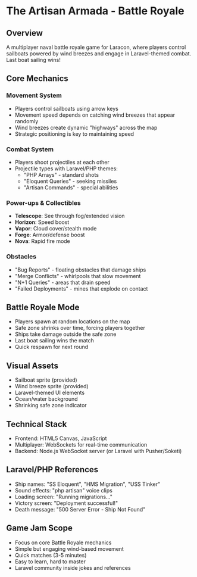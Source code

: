 # The Artisan Armada - Battle Royale

## Overview
A multiplayer naval battle royale game for Laracon, where players control sailboats powered by wind breezes and engage in Laravel-themed combat. Last boat sailing wins!

## Core Mechanics

### Movement System
- Players control sailboats using arrow keys
- Movement speed depends on catching wind breezes that appear randomly
- Wind breezes create dynamic "highways" across the map
- Strategic positioning is key to maintaining speed

### Combat System
- Players shoot projectiles at each other
- Projectile types with Laravel/PHP themes:
  - "PHP Arrays" - standard shots
  - "Eloquent Queries" - seeking missiles
  - "Artisan Commands" - special abilities

### Power-ups & Collectibles
- **Telescope**: See through fog/extended vision
- **Horizon**: Speed boost
- **Vapor**: Cloud cover/stealth mode
- **Forge**: Armor/defense boost
- **Nova**: Rapid fire mode

### Obstacles
- "Bug Reports" - floating obstacles that damage ships
- "Merge Conflicts" - whirlpools that slow movement
- "N+1 Queries" - areas that drain speed
- "Failed Deployments" - mines that explode on contact

## Battle Royale Mode
- Players spawn at random locations on the map
- Safe zone shrinks over time, forcing players together
- Ships take damage outside the safe zone
- Last boat sailing wins the match
- Quick respawn for next round

## Visual Assets
- Sailboat sprite (provided)
- Wind breeze sprite (provided)
- Laravel-themed UI elements
- Ocean/water background
- Shrinking safe zone indicator

## Technical Stack
- Frontend: HTML5 Canvas, JavaScript
- Multiplayer: WebSockets for real-time communication
- Backend: Node.js WebSocket server (or Laravel with Pusher/Soketi)

## Laravel/PHP References
- Ship names: "SS Eloquent", "HMS Migration", "USS Tinker"
- Sound effects: "php artisan" voice clips
- Loading screen: "Running migrations..."
- Victory screen: "Deployment successful!"
- Death message: "500 Server Error - Ship Not Found"

## Game Jam Scope
- Focus on core Battle Royale mechanics
- Simple but engaging wind-based movement
- Quick matches (3-5 minutes)
- Easy to learn, hard to master
- Laravel community inside jokes and references